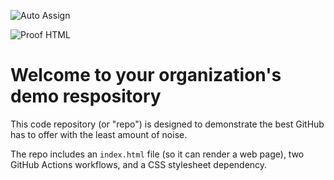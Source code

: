 ![Auto Assign](https://github.com/Adams-Project-demo/demo-repository/actions/workflows/auto-assign.yml/badge.svg)

![Proof HTML](https://github.com/Adams-Project-demo/demo-repository/actions/workflows/proof-html.yml/badge.svg)

# Welcome to your organization's demo respository
This code repository (or "repo") is designed to demonstrate the best GitHub has to offer with the least amount of noise.

The repo includes an `index.html` file (so it can render a web page), two GitHub Actions workflows, and a CSS stylesheet dependency.
